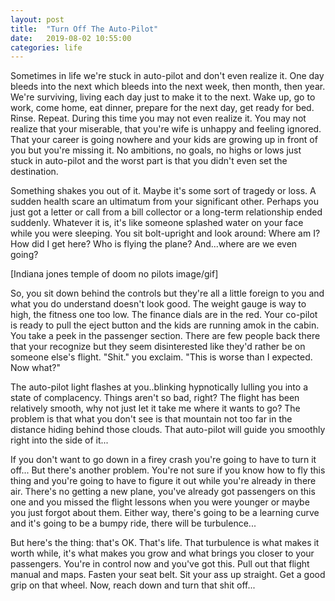 ```yaml
---
layout: post
title:  "Turn Off The Auto-Pilot"
date:   2019-08-02 10:55:00
categories: life
---
```


Sometimes in life we're stuck in auto-pilot and don't even realize it.  One day bleeds into the next which bleeds into the next week, then month, then year.  We're surviving, living each day just to make it to the next.  Wake up, go to work, come home, eat dinner, prepare for the next day, get ready for bed.  Rinse. Repeat.  During this time you may not even realize it.  You may not realize that your miserable, that you're wife is unhappy and feeling ignored.  That your career is going nowhere and your kids are growing up in front of you but you're missing it.  No ambitions, no goals, no highs or lows just stuck in auto-pilot and the worst part is that you didn't even set the destination.

Something shakes you out of it.  Maybe it's some sort of tragedy or loss.  A sudden health scare an ultimatum from your significant other.  Perhaps you just got a letter or call from a bill collector or a long-term relationship ended suddenly.  Whatever it is, it's like someone splashed water on your face while you were sleeping.  You sit bolt-upright and look around: Where am I?  How did I get here?  Who is flying the plane?  And...where are we even going?

[Indiana jones temple of doom no pilots image/gif]

So, you sit down behind the controls but they're all a little foreign to you and what you do understand doesn't look good.  The weight gauge is way to high, the fitness one too low.  The finance dials are in the red.  Your co-pilot is ready to pull the eject button and the kids are running amok in the cabin.   You take a peek in the passenger section.  There are few people back there that your recognize but they seem disinterested like they'd rather be on someone else's flight.  "Shit." you exclaim.  "This is worse than I expected. Now what?"

The auto-pilot light flashes at you..blinking hypnotically lulling you into a state of complacency.  Things aren't so bad, right?  The flight has been relatively smooth, why not just let it take me where it wants to go?  The problem is that what you don't see is that mountain not too far in the distance hiding behind those clouds.  That auto-pilot will guide you smoothly right into the side of it...

If you don't want to go down in a firey crash you're going to have to turn it off... But there's another problem.  You're not sure if you know how to fly this thing and you're going to have to figure it out while you're already in there air.  There's no getting a new plane, you've already got passengers on this one and you missed the flight lessons when you were younger or maybe you just forgot about them.  Either way, there's going to be a learning curve and it's going to be a bumpy ride, there will be turbulence... 

But here's the thing: that's OK.  That's life.  That turbulence is what makes it worth while, it's what makes you grow and what brings you closer to your passengers.  You're in control now and you've got this.  Pull out that flight manual and maps.  Fasten your seat belt.  Sit your ass up straight.  Get a good grip on that wheel.  Now, reach down and turn that shit off...
